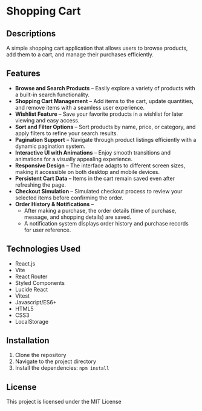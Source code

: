 # Shopping Cart

## Descriptions

A simple shopping cart application that allows users to browse products, add them to a cart, and manage their purchases efficiently.

## Features

- **Browse and Search Products** – Easily explore a variety of products with a built-in search functionality.
- **Shopping Cart Management** – Add items to the cart, update quantities, and remove items with a seamless user experience.
- **Wishlist Feature** – Save your favorite products in a wishlist for later viewing and easy access.
- **Sort and Filter Options** – Sort products by name, price, or category, and apply filters to refine your search results.
- **Pagination Support** – Navigate through product listings efficiently with a dynamic pagination system.
- **Interactive UI with Animations** – Enjoy smooth transitions and animations for a visually appealing experience.
- **Responsive Design** – The interface adapts to different screen sizes, making it accessible on both desktop and mobile devices.
- **Persistent Cart Data** – Items in the cart remain saved even after refreshing the page.
- **Checkout Simulation** – Simulated checkout process to review your selected items before confirming the order.
- **Order History & Notifications** –
  - After making a purchase, the order details (time of purchase, message, and shopping details) are saved.
  - A notification system displays order history and purchase records for user reference.

## Technologies Used

- React.js
- Vite
- React Router
- Styled Components
- Lucide React
- Vitest
- Javascript/ES6+
- HTML5
- CSS3
- LocalStorage

## Installation

1. Clone the repository
2. Navigate to the project directory
3. Install the dependencies: `npm install`

## License

This project is licensed under the MIT License

